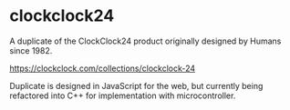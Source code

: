 # clockclock24
A duplicate of the ClockClock24 product originally designed by Humans since 1982.

https://clockclock.com/collections/clockclock-24

Duplicate is designed in JavaScript for the web, but currently being refactored into C++ for implementation with microcontroller. 
